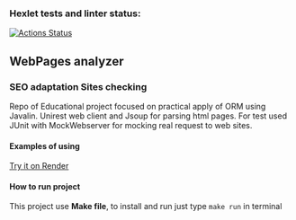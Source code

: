 ### Hexlet tests and linter status:
[![Actions Status](https://github.com/C0deFixer/java-project-72/actions/workflows/hexlet-check.yml/badge.svg)](https://github.com/C0deFixer/java-project-72/actions)

## WebPages analyzer 
### SEO adaptation Sites checking
Repo of Educational project focused on practical apply of ORM using Javalin. Unirest web client and Jsoup for parsing html pages. For test used JUnit with MockWebserver for mocking real request to web sites. 
#### Examples of using
[Try it on Render](https://java-project-j7iv.onrender.com/)

#### How to run project
This project use **Make file**, to install and run just type ```make run``` in terminal